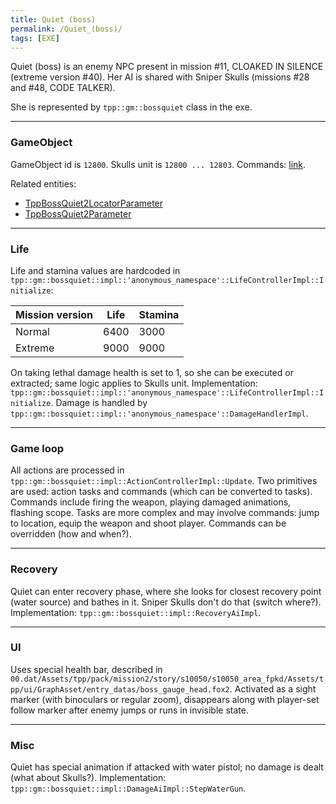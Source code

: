 ```yaml
---
title: Quiet (boss)
permalink: /Quiet_(boss)/
tags: [EXE]
---
```


Quiet (boss) is an enemy NPC present in mission #11, CLOAKED IN SILENCE (extreme version #40). Her AI is shared with
Sniper Skulls (missions #28 and #48, CODE TALKER).

She is represented by `tpp::gm::bossquiet` class in the exe.

---

### GameObject

GameObject id is `12800`. Skulls unit is `12800 ... 12803`. Commands: [link](/Commands).

Related entities:

  - [TppBossQuiet2LocatorParameter](/Entity_Reference/?/Tpp/GameCore/TppBossQuiet2LocatorParameter)
  - [TppBossQuiet2Parameter](/Entity_Reference/?/Tpp/GameCore/TppBossQuiet2Parameter)

---

### Life

Life and stamina values are hardcoded in `tpp::gm::bossquiet::impl::'anonymous_namespace'::LifeControllerImpl::Initialize`:

| Mission version | Life | Stamina |
| --- | --- | --- |
| Normal | 6400 | 3000 |
| Extreme | 9000 | 9000 |


On taking lethal damage health is set to 1, so she can be executed or extracted; same logic applies to Skulls unit.
Implementation: `tpp::gm::bossquiet::impl::'anonymous_namespace'::LifeControllerImpl::Initialize`.
Damage is handled by `tpp::gm::bossquiet::impl::'anonymous_namespace'::DamageHandlerImpl`.

---

### Game loop

All actions are processed in `tpp::gm::bossquiet::impl::ActionControllerImpl::Update`. Two primitives are used:
action tasks and commands (which can be converted to tasks).
Commands include firing the weapon, playing damaged animations, flashing scope.
Tasks are more complex and may involve commands: jump to location, equip the weapon and shoot player.
Commands can be overridden (how and when?).

---

### Recovery

Quiet can enter recovery phase, where she looks for closest recovery point (water source) and bathes in it.
Sniper Skulls don't do that (switch where?).
Implementation: `tpp::gm::bossquiet::impl::RecoveryAiImpl`.

---

### UI

Uses special health bar, described in `00.dat/Assets/tpp/pack/mission2/story/s10050/s10050_area_fpkd/Assets/tpp/ui/GraphAsset/entry_datas/boss_gauge_head.fox2`.
Activated as a sight marker (with binoculars or regular zoom), disappears along with player-set follow marker after enemy jumps or runs in invisible state.

---

### Misc

Quiet has special animation if attacked with water pistol; no damage is dealt (what about Skulls?).
Implementation: `tpp::gm::bossquiet::impl::DamageAiImpl::StepWaterGun`.
